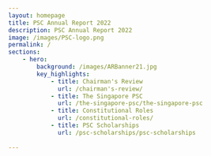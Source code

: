 ```yaml
---
layout: homepage
title: PSC Annual Report 2022
description: PSC Annual Report 2022
image: /images/PSC-logo.png
permalink: /
sections:
    - hero:
        background: /images/ARBanner21.jpg
        key_highlights:
            - title: Chairman's Review
              url: /chairman's-review/
            - title: The Singapore PSC
              url: /the-singapore-psc/the-singapore-psc
            - title: Constitutional Roles
              url: /constitutional-roles/
            - title: PSC Scholarships
              url: /psc-scholarships/psc-scholarships
        
---
```

